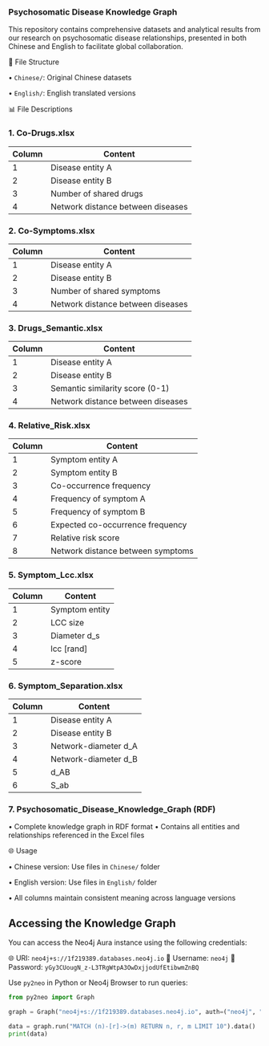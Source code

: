 ### Psychosomatic Disease Knowledge Graph

This repository contains comprehensive datasets and analytical results from our research on psychosomatic disease relationships, presented in both Chinese and English to facilitate global collaboration.

📁 File Structure

• `Chinese/`: Original Chinese datasets

• `English/`: English translated versions


📊 File Descriptions

### 1. Co-Drugs.xlsx
| Column | Content                     |
|--------|-----------------------------|
| 1      | Disease entity A            |
| 2      | Disease entity B            |
| 3      | Number of shared drugs      |
| 4      | Network distance between diseases |

### 2. Co-Symptoms.xlsx
| Column | Content                     |
|--------|-----------------------------|
| 1      | Disease entity A            |
| 2      | Disease entity B            |
| 3      | Number of shared symptoms   |
| 4      | Network distance between diseases |

### 3. Drugs_Semantic.xlsx
| Column | Content                     |
|--------|-----------------------------|
| 1      | Disease entity A            |
| 2      | Disease entity B            |
| 3      | Semantic similarity score (0-1) |
| 4      | Network distance between diseases |

### 4. Relative_Risk.xlsx
| Column | Content                     |
|--------|-----------------------------|
| 1      | Symptom entity A            |
| 2      | Symptom entity B            |
| 3      | Co-occurrence frequency     |
| 4      | Frequency of symptom A      |
| 5      | Frequency of symptom B      |
| 6      | Expected co-occurrence frequency |
| 7      | Relative risk score         |
| 8      | Network distance between symptoms |

### 5. Symptom_Lcc.xlsx
| Column | Content                     |
|--------|-----------------------------|
| 1      | Symptom entity              |
| 2      | LCC size                    |
| 3      | Diameter d_s                |
| 4      | lcc [rand]                  |
| 5      | z-score                     |

### 6. Symptom_Separation.xlsx
| Column | Content                     |
|--------|-----------------------------|
| 1      | Disease entity A            |
| 2      | Disease entity B            |
| 3      | Network-diameter d_A        |
| 4      | Network-diameter d_B        |
| 5      | d_AB                        |
| 6      | S_ab                        |


### 7. Psychosomatic_Disease_Knowledge_Graph (RDF)
• Complete knowledge graph in RDF format
• Contains all entities and relationships referenced in the Excel files


🌐 Usage

• Chinese version: Use files in `Chinese/` folder

• English version: Use files in `English/` folder

• All columns maintain consistent meaning across language versions

## Accessing the Knowledge Graph

You can access the Neo4j Aura instance using the following credentials:

🌐 URI: `neo4j+s://1f219389.databases.neo4j.io`
👤 Username: `neo4j`
🔑 Password: `yGy3CUougN_z-L3TRgWtpA3OwDxjjodUfEtibwmZnBQ`

Use `py2neo` in Python or Neo4j Browser to run queries:

```python
from py2neo import Graph

graph = Graph("neo4j+s://1f219389.databases.neo4j.io", auth=("neo4j", "your_password"))

data = graph.run("MATCH (n)-[r]->(m) RETURN n, r, m LIMIT 10").data()
print(data)

